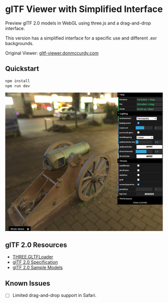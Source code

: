 # glTF Viewer with Simplified Interface 

Preview glTF 2.0 models in WebGL using three.js and a drag-and-drop interface. 

This version has a simplified interface for a specific use and different .exr backgrounds.

Original Viewer: [gltf-viewer.donmccurdy.com](https://gltf-viewer.donmccurdy.com/)

## Quickstart

```
npm install
npm run dev
```

![screenshot](/glTF_GUI_example.png)

## glTF 2.0 Resources

-   [THREE.GLTFLoader](https://threejs.org/docs/#examples/en/loaders/GLTFLoader)
-   [glTF 2.0 Specification](https://github.com/KhronosGroup/glTF/blob/master/specification/2.0/README.md)
-   [glTF 2.0 Sample Models](https://github.com/KhronosGroup/glTF-Sample-Models/tree/master/2.0/)

## Known Issues

-   [ ] Limited drag-and-drop support in Safari.
